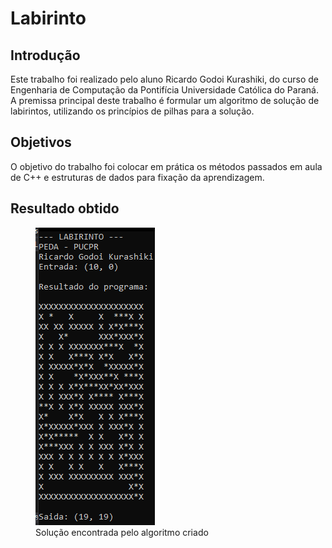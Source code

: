 # Labirinto
## Introdução
Este trabalho foi realizado pelo aluno Ricardo Godoi Kurashiki, do curso de Engenharia de Computação da Pontifícia Universidade Católica do Paraná. A premissa principal deste
trabalho é formular um algoritmo de solução de labirintos, utilizando os princípios de pilhas para a solução.

## Objetivos
O objetivo do trabalho foi colocar em prática os métodos passados em aula de C++ e estruturas de dados para fixação da aprendizagem.

## Resultado obtido
<figure>
  <img src="https://github.com/RicardoKurashiki/PEDA2021-Labirinto/blob/master/Solução%20PEDA.png" alt="Solução encontrada">
  <figcaption>Solução encontrada pelo algoritmo criado</figcaption>
</figure>


